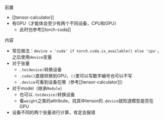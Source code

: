 前置
- [[tensor-calculator]]
- 有GPU（才能体会至少有两个不同设备，CPU和GPU）
  - 此时也参考[[torch-cuda]]

内容
- 常见做法：`device = 'cuda' if torch.cuda.is_available() else 'cpu'`，之后使用`device`变量
- 对于张量
  - `.to(device)`转换设备
  - `.cuda()`直接转换到GPU，`()`里可以写数字编号也可以不写
  - `.device`可看到设备在哪（参考[[tensor-calculator]]）
- 对于model（继承`Module`）
  - 也可以`.to(device)`转换设备
  - 看`weight`之类的attribute，找其中tensor的`.device`就知道模型是否在GPU
- 设备不同的两个张量进行计算，肯定会报错